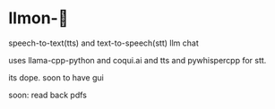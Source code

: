 # llmon-:pie:

speech-to-text(tts) and text-to-speech(stt) llm chat


uses llama-cpp-python and coqui.ai and tts and pywhispercpp for stt. 


its dope. soon to have gui

soon:
read back pdfs
